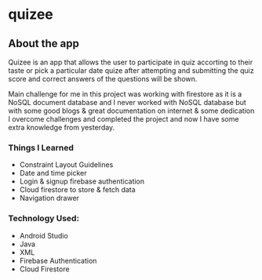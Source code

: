 # quizee
## About the app
Quizee is an app that allows the user to participate in quiz accorting to their taste or pick a particular date quize after attempting and submitting the quiz score and correct answers of the questions will be shown.

Main challenge for me in this project was working with firestore as it is a NoSQL document database and I never worked with NoSQL database but with some good blogs & great documentation on internet & some dedication I overcome challenges and completed the project and now I have some extra knowledge from yesterday.

### Things I Learned
* Constraint Layout Guidelines
* Date and time picker
* Login & signup firebase authentication
* Cloud firestore to store & fetch data
* Navigation drawer

### Technology Used:
* Android Studio
* Java
* XML
* Firebase Authentication
* Cloud Firestore



